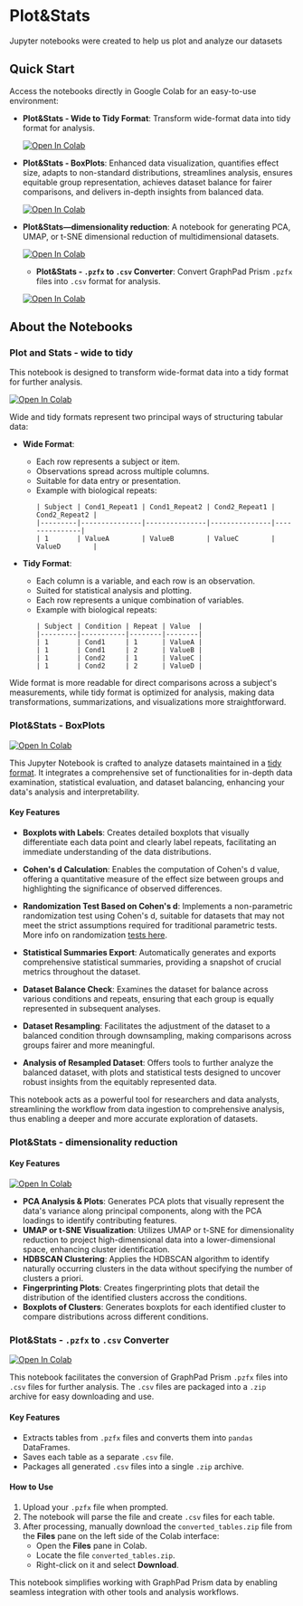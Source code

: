 # Plot&Stats
Jupyter notebooks were created to help us plot and analyze our datasets

## Quick Start

Access the notebooks directly in Google Colab for an easy-to-use environment:

- **Plot&Stats - Wide to Tidy Format**: Transform wide-format data into tidy format for analysis.
  
  [![Open In Colab](https://colab.research.google.com/assets/colab-badge.svg)](https://colab.research.google.com/github/CellMigrationLab/Plot_and_Stats/blob/main/Notebooks/Plot%26Stats%20-%20wide%20to%20tidy.ipynb)
  
- **Plot&Stats - BoxPlots**: Enhanced data visualization, quantifies effect size, adapts to non-standard distributions, streamlines analysis, ensures equitable group representation, achieves dataset balance for fairer comparisons, and delivers in-depth insights from balanced data.
  
  [![Open In Colab](https://colab.research.google.com/assets/colab-badge.svg)](https://colab.research.google.com/github/CellMigrationLab/Plot_and_Stats/blob/main/Notebooks/Plot%26Stats_BoxPlots.ipynb)

- **Plot&Stats—dimensionality reduction**: A notebook for generating PCA, UMAP, or t-SNE dimensional reduction of multidimensional datasets.
    
  [![Open In Colab](https://colab.research.google.com/assets/colab-badge.svg)](https://colab.research.google.com/github/CellMigrationLab/Plot_and_Stats/blob/main/Notebooks/Plot%26Stats-%20dimensionality%20reduction.ipynb)

  - **Plot&Stats - `.pzfx` to `.csv` Converter**: Convert GraphPad Prism `.pzfx` files into `.csv` format for analysis.

  [![Open In Colab](https://colab.research.google.com/assets/colab-badge.svg)](https://colab.research.google.com/github/CellMigrationLab/Plot_and_Stats/blob/main/Notebooks/GraphPad_to_csv.ipynb)


## About the Notebooks

### Plot and Stats - wide to tidy 
This notebook is designed to transform wide-format data into a tidy format for further analysis.

[![Open In Colab](https://colab.research.google.com/assets/colab-badge.svg)](https://colab.research.google.com/github/CellMigrationLab/Plot_and_Stats/blob/main/Notebooks/Plot%26Stats%20-%20wide%20to%20tidy.ipynb)


Wide and tidy formats represent two principal ways of structuring tabular data:

- **Wide Format**:
  - Each row represents a subject or item.
  - Observations spread across multiple columns.
  - Suitable for data entry or presentation.
  - Example with biological repeats:
    ```
    | Subject | Cond1_Repeat1 | Cond1_Repeat2 | Cond2_Repeat1 | Cond2_Repeat2 |
    |---------|---------------|---------------|---------------|---------------|
    | 1       | ValueA        | ValueB        | ValueC        | ValueD        |
    ```

- **Tidy Format**:
  - Each column is a variable, and each row is an observation.
  - Suited for statistical analysis and plotting.
  - Each row represents a unique combination of variables.
  - Example with biological repeats:
    ```
    | Subject | Condition | Repeat | Value  |
    |---------|-----------|--------|--------|
    | 1       | Cond1     | 1      | ValueA |
    | 1       | Cond1     | 2      | ValueB |
    | 1       | Cond2     | 1      | ValueC |
    | 1       | Cond2     | 2      | ValueD |
    ```

Wide format is more readable for direct comparisons across a subject's measurements, while tidy format is optimized for analysis, making data transformations, summarizations, and visualizations more straightforward.

### Plot&Stats - BoxPlots

[![Open In Colab](https://colab.research.google.com/assets/colab-badge.svg)](https://colab.research.google.com/github/CellMigrationLab/Plot_and_Stats/blob/main/Notebooks/Plot%26Stats_BoxPlots.ipynb)


This Jupyter Notebook is crafted to analyze datasets maintained in a [tidy format](https://thenode.biologists.com/converting-excellent-spreadsheets-tidy-data/education/). It integrates a comprehensive set of functionalities for in-depth data examination, statistical evaluation, and dataset balancing, enhancing your data's analysis and interpretability.

#### **Key Features**

- **Boxplots with Labels**: Creates detailed boxplots that visually differentiate each data point and clearly label repeats, facilitating an immediate understanding of the data distributions.

- **Cohen's d Calculation**: Enables the computation of Cohen's d value, offering a quantitative measure of the effect size between groups and highlighting the significance of observed differences.

- **Randomization Test Based on Cohen's d**: Implements a non-parametric randomization test using Cohen's d, suitable for datasets that may not meet the strict assumptions required for traditional parametric tests. More info on randomization [tests here](https://thenode.biologists.com/user-friendly-p-values/research/).

- **Statistical Summaries Export**: Automatically generates and exports comprehensive statistical summaries, providing a snapshot of crucial metrics throughout the dataset.

- **Dataset Balance Check**: Examines the dataset for balance across various conditions and repeats, ensuring that each group is equally represented in subsequent analyses.

- **Dataset Resampling**: Facilitates the adjustment of the dataset to a balanced condition through downsampling, making comparisons across groups fairer and more meaningful.

- **Analysis of Resampled Dataset**: Offers tools to further analyze the balanced dataset, with plots and statistical tests designed to uncover robust insights from the equitably represented data.

This notebook acts as a powerful tool for researchers and data analysts, streamlining the workflow from data ingestion to comprehensive analysis, thus enabling a deeper and more accurate exploration of datasets.

### Plot&Stats - dimensionality reduction

#### **Key Features**

 [![Open In Colab](https://colab.research.google.com/assets/colab-badge.svg)](https://colab.research.google.com/github/CellMigrationLab/Plot_and_Stats/blob/main/Notebooks/Plot%26Stats-%20dimensionality%20reduction.ipynb)

- **PCA Analysis & Plots**: Generates PCA plots that visually represent the data's variance along principal components, along with the PCA loadings to identify contributing features.
- **UMAP or t-SNE  Visualization**: Utilizes UMAP or t-SNE for dimensionality reduction to project high-dimensional data into a lower-dimensional space, enhancing cluster identification.
- **HDBSCAN Clustering**: Applies the HDBSCAN algorithm to identify naturally occurring clusters in the data without specifying the number of clusters a priori.
- **Fingerprinting Plots**: Creates fingerprinting plots that detail the distribution of the identified clusters accross the conditions.
- **Boxplots of Clusters**: Generates boxplots for each identified cluster to compare distributions across different conditions.

### Plot&Stats - `.pzfx` to `.csv` Converter

[![Open In Colab](https://colab.research.google.com/assets/colab-badge.svg)](https://colab.research.google.com/github/CellMigrationLab/Plot_and_Stats/blob/main/Notebooks/GraphPad_to_csv.ipynb)

This notebook facilitates the conversion of GraphPad Prism `.pzfx` files into `.csv` files for further analysis. The `.csv` files are packaged into a `.zip` archive for easy downloading and use. 

#### **Key Features**
- Extracts tables from `.pzfx` files and converts them into `pandas` DataFrames.
- Saves each table as a separate `.csv` file.
- Packages all generated `.csv` files into a single `.zip` archive.

#### **How to Use**
1. Upload your `.pzfx` file when prompted.
2. The notebook will parse the file and create `.csv` files for each table.
3. After processing, manually download the `converted_tables.zip` file from the **Files** pane on the left side of the Colab interface:
   - Open the **Files** pane in Colab.
   - Locate the file `converted_tables.zip`.
   - Right-click on it and select **Download**.

This notebook simplifies working with GraphPad Prism data by enabling seamless integration with other tools and analysis workflows.
